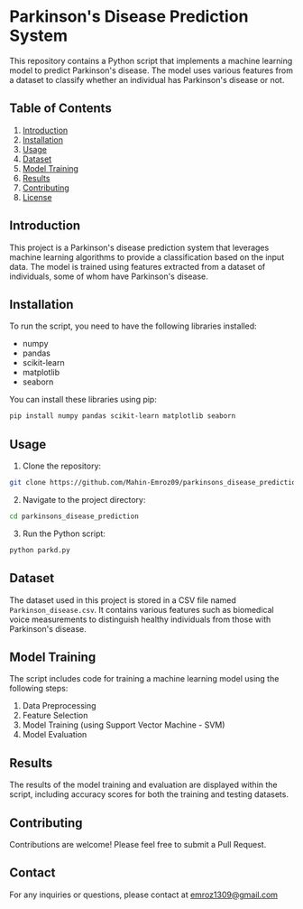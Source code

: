 

# Parkinson's Disease Prediction System

This repository contains a Python script that implements a machine learning model to predict Parkinson's disease. The model uses various features from a dataset to classify whether an individual has Parkinson's disease or not.

## Table of Contents

1. [Introduction](#introduction)
2. [Installation](#installation)
3. [Usage](#usage)
4. [Dataset](#dataset)
5. [Model Training](#model-training)
6. [Results](#results)
7. [Contributing](#contributing)
8. [License](#license)

## Introduction

This project is a Parkinson's disease prediction system that leverages machine learning algorithms to provide a classification based on the input data. The model is trained using features extracted from a dataset of individuals, some of whom have Parkinson's disease.

## Installation

To run the script, you need to have the following libraries installed:

- numpy
- pandas
- scikit-learn
- matplotlib
- seaborn

You can install these libraries using pip:

```bash
pip install numpy pandas scikit-learn matplotlib seaborn
```

## Usage

1. Clone the repository:

```bash
git clone https://github.com/Mahin-Emroz09/parkinsons_disease_prediction.git
```

2. Navigate to the project directory:

```bash
cd parkinsons_disease_prediction
```

3. Run the Python script:

```bash
python parkd.py
```

## Dataset

The dataset used in this project is stored in a CSV file named `Parkinson_disease.csv`. It contains various features such as biomedical voice measurements to distinguish healthy individuals from those with Parkinson's disease.

## Model Training

The script includes code for training a machine learning model using the following steps:

1. Data Preprocessing
2. Feature Selection
3. Model Training (using Support Vector Machine - SVM)
4. Model Evaluation

## Results

The results of the model training and evaluation are displayed within the script, including accuracy scores for both the training and testing datasets.

## Contributing

Contributions are welcome! Please feel free to submit a Pull Request.

## Contact

For any inquiries or questions, please contact  at emroz1309@gmail.com

